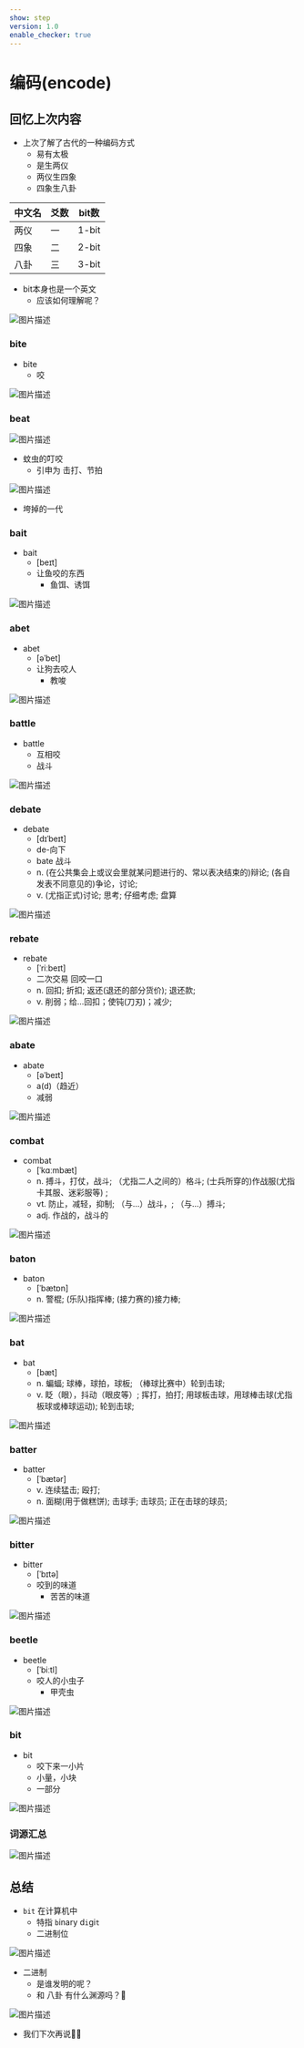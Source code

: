 ```yaml
---
show: step
version: 1.0
enable_checker: true
---
```


# 编码(encode)

## 回忆上次内容
- 上次了解了古代的一种编码方式
	- 易有太极
	- 是生两仪
	- 两仪生四象
	- 四象生八卦

| 中文名 | 爻数 | bit数 |
|--- |---|---|
|两仪|一|1-bit|
|四象|二|2-bit|
|八卦|三|3-bit|

- bit本身也是一个英文
	- 应该如何理解呢？

![图片描述](https://doc.shiyanlou.com/courses/uid1190679-20230919-1695117131628/)

### bite

- bite 
	- 咬

![图片描述](https://doc.shiyanlou.com/courses/uid1190679-20230919-1695097870437)

### beat

![图片描述](https://doc.shiyanlou.com/courses/uid1190679-20230919-1695099055280)

- 蚊虫的叮咬
	- 引申为 击打、节拍

![图片描述](https://doc.shiyanlou.com/courses/uid1190679-20230919-1695099198657)

- 垮掉的一代

### bait

- bait 
	- [beɪt]
	- 让鱼咬的东西
		- 鱼饵、诱饵

![图片描述](https://doc.shiyanlou.com/courses/uid1190679-20230919-1695098036811)

### abet

- abet 
	- [əˈbet]
	- 让狗去咬人
		- 教唆

![图片描述](https://doc.shiyanlou.com/courses/uid1190679-20230919-1695098510672)

### battle

- battle
	- 互相咬
	- 战斗

![图片描述](https://doc.shiyanlou.com/courses/uid1190679-20230919-1695099780490)

### debate

- debate
	- [dɪˈbeɪt]
	- de-向下
	- bate 战斗
	- n. 	(在公共集会上或议会里就某问题进行的、常以表决结束的)辩论; (各自发表不同意见的)争论，讨论;
	- v. 	(尤指正式)讨论; 思考; 仔细考虑; 盘算

![图片描述](https://doc.shiyanlou.com/courses/uid1190679-20230919-1695115447145)

### rebate

-  rebate 
	-  [ˈriːbeɪt]
	-  二次交易 回咬一口
	-  n. 	回扣; 折扣; 返还(退还的部分货价); 退还款;
	-  v. 	削弱；给…回扣；使钝(刀刃)；减少;

![图片描述](https://doc.shiyanlou.com/courses/uid1190679-20230919-1695116251827)

### abate

- abate
	- [əˈbeɪt]
	- a(d)（趋近）
	- 减弱

![图片描述](https://doc.shiyanlou.com/courses/uid1190679-20230919-1695116461751)

### combat

- combat
	-  [ˈkɑːmbæt]
	-  n. 	搏斗，打仗，战斗; （尤指二人之间的）格斗; (士兵所穿的)作战服(尤指卡其服、迷彩服等) ;
	-  vt. 	防止，减轻，抑制; （与…）战斗，; （与…）搏斗;
	-  adj. 	作战的，战斗的

![图片描述](https://doc.shiyanlou.com/courses/uid1190679-20230919-1695116124013/wm)

### baton

- baton
	- [ˈbætɒn]
	- n. 警棍;	(乐队)指挥棒; (接力赛的)接力棒;

![图片描述](https://doc.shiyanlou.com/courses/uid1190679-20230919-1695115791814)

### bat

- bat
	- [bæt]
	- n. 	蝙蝠; 球棒，球拍，球板; （棒球比赛中）轮到击球;
	- v. 	眨（眼），抖动（眼皮等）; 挥打，拍打; 用球板击球，用球棒击球(尤指板球或棒球运动); 轮到击球; 

![图片描述](https://doc.shiyanlou.com/courses/uid1190679-20230919-1695115947000)

### batter

- batter
	- [ˈbætər]
	- v. 	连续猛击; 殴打;
	- n. 	面糊(用于做糕饼); 击球手; 击球员; 正在击球的球员;

![图片描述](https://doc.shiyanlou.com/courses/uid1190679-20230919-1695115066267)

### bitter

- bitter 
	-  [ˈbɪtə]
	- 咬到的味道
		- 苦苦的味道

![图片描述](https://doc.shiyanlou.com/courses/uid1190679-20230919-1695098724496)

### beetle

- beetle 
	- [ˈbiːtl]
	- 咬人的小虫子
		- 甲壳虫

![图片描述](https://doc.shiyanlou.com/courses/uid1190679-20230919-1695098839968)


### bit

- bit
	- 咬下来一小片
	- 小量，小块
	- 一部分

![图片描述](https://doc.shiyanlou.com/courses/uid1190679-20230114-1673703089248)

### 词源汇总

![图片描述](https://doc.shiyanlou.com/courses/uid1190679-20230919-1695117633105)

## 总结

- `bit` 在计算机中
	- 特指 `b`inary d`i`gi`t`
	- 二进制位

![图片描述](https://doc.shiyanlou.com/courses/uid1190679-20220918-1663473986905)

- 二进制
	- 是谁发明的呢？
	- 和 八卦 有什么渊源吗？🤔

![图片描述](https://doc.shiyanlou.com/courses/uid1190679-20220918-1663503862006)

- 我们下次再说👋🏻
